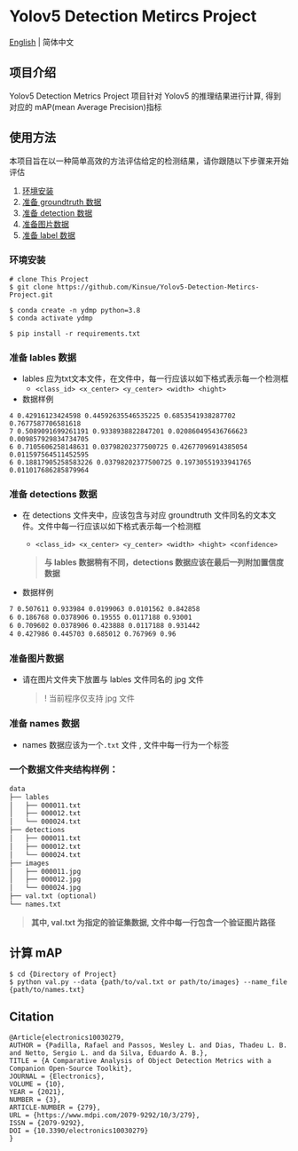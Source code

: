 # Yolov5 Detection Metircs Project

[English](https://github.com/Kinsue/Yolov5-Detection-Metircs-Project#a-sample-folder-structure) | 简体中文

## 项目介绍

Yolov5 Detection Metrics Project 项目针对 Yolov5 的推理结果进行计算, 得到对应的 mAP(mean Average Precision)指标


## 使用方法

本项目旨在以一种简单高效的方法评估给定的检测结果，请你跟随以下步骤来开始评估

1. [环境安装](#环境安装)
2. [准备 groundtruth 数据](#准备-groundtruth-数据)
3. [准备 detection 数据](#准备-detection-数据)
4. [准备图片数据](#准备图片数据)
5. [准备 label 数据](#准备-label-数据)

### 环境安装
```shell
# clone This Project
$ git clone https://github.com/Kinsue/Yolov5-Detection-Metircs-Project.git
```

```shell
$ conda create -n ydmp python=3.8
$ conda activate ydmp 

$ pip install -r requirements.txt 
```



### 准备 lables 数据

- lables 应为txt文本文件，在文件中，每一行应该以如下格式表示每一个检测框
	-  `<class_id> <x_center> <y_center> <width> <hight>`
- 数据样例

```text
4 0.42916123424598 0.44592635546535225 0.6853541938287702 0.7677587706581618
7 0.5089091699261191 0.9338938822847201 0.020860495436766623 0.009857929834734705
6 0.7105606258148631 0.03798202377500725 0.42677096914385054 0.011597564511452595
6 0.18817905258583226 0.03798202377500725 0.19730551933941765 0.011017686285879964
```



### 准备 detections 数据

- 在 detections 文件夹中，应该包含与对应 groundtruth 文件同名的文本文件。文件中每一行应该以如下格式表示每一个检测框
	-  `<class_id> <x_center> <y_center> <width> <hight> <confidence>`

	> **与 lables 数据稍有不同，detections 数据应该在最后一列附加置信度数据**

- 数据样例

```txt
7 0.507611 0.933984 0.0199063 0.0101562 0.842858
6 0.186768 0.0378906 0.19555 0.0117188 0.93001
6 0.709602 0.0378906 0.423888 0.0117188 0.931442
4 0.427986 0.445703 0.685012 0.767969 0.96

```

### 准备图片数据

- 请在图片文件夹下放置与 lables 文件同名的 jpg 文件

	> ! 当前程序仅支持 jpg 文件


### 准备 names 数据

- names 数据应该为一个`.txt` 文件 , 文件中每一行为一个标签

### 一个数据文件夹结构样例：

```txt
data
├── lables
│   ├── 000011.txt
│   ├── 000012.txt
│   └── 000024.txt
├── detections
│   ├── 000011.txt
│   ├── 000012.txt
│   └── 000024.txt
├── images
│   ├── 000011.jpg
│   ├── 000012.jpg
│   └── 000024.jpg
├── val.txt (optional)
└── names.txt
```

> **其中, val.txt 为指定的验证集数据, 文件中每一行包含一个验证图片路径**

## 计算 mAP

```shell
$ cd {Directory of Project}
$ python val.py --data {path/to/val.txt or path/to/images} --name_file {path/to/names.txt}
```

## Citation

```text
@Article{electronics10030279,
AUTHOR = {Padilla, Rafael and Passos, Wesley L. and Dias, Thadeu L. B. and Netto, Sergio L. and da Silva, Eduardo A. B.},
TITLE = {A Comparative Analysis of Object Detection Metrics with a Companion Open-Source Toolkit},
JOURNAL = {Electronics},
VOLUME = {10},
YEAR = {2021},
NUMBER = {3},
ARTICLE-NUMBER = {279},
URL = {https://www.mdpi.com/2079-9292/10/3/279},
ISSN = {2079-9292},
DOI = {10.3390/electronics10030279}
}
```
